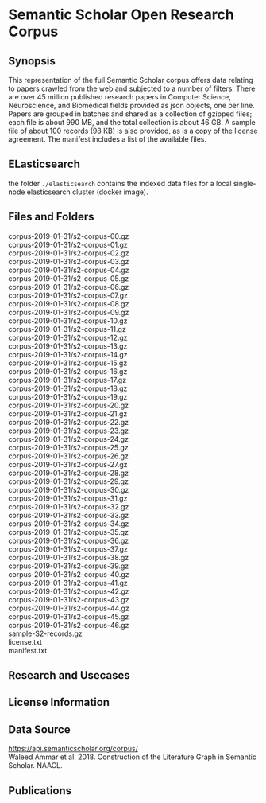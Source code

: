 # Semantic Scholar Open Research Corpus

## Synopsis

This representation of the full Semantic Scholar corpus offers data relating to papers crawled from the web and subjected to a number of filters. There are over 45 million published research papers in Computer Science, Neuroscience, and Biomedical fields provided as json objects, one per line. Papers are grouped in batches and shared as a collection of gzipped files; each file is about 990 MB, and the total collection is about 46 GB.
A sample file of about 100 records (98 KB) is also provided, as is a copy of the license agreement. The manifest includes a list of the available files.

## ELasticsearch

the folder `./elasticsearch` contains the indexed data files for a local single-node elasticsearch cluster (docker image).  

## Files and Folders

corpus-2019-01-31/s2-corpus-00.gz
<br> corpus-2019-01-31/s2-corpus-01.gz
<br> corpus-2019-01-31/s2-corpus-02.gz
<br> corpus-2019-01-31/s2-corpus-03.gz
<br> corpus-2019-01-31/s2-corpus-04.gz
<br> corpus-2019-01-31/s2-corpus-05.gz
<br> corpus-2019-01-31/s2-corpus-06.gz
<br> corpus-2019-01-31/s2-corpus-07.gz
<br> corpus-2019-01-31/s2-corpus-08.gz
<br> corpus-2019-01-31/s2-corpus-09.gz
<br> corpus-2019-01-31/s2-corpus-10.gz
<br> corpus-2019-01-31/s2-corpus-11.gz
<br> corpus-2019-01-31/s2-corpus-12.gz
<br> corpus-2019-01-31/s2-corpus-13.gz
<br> corpus-2019-01-31/s2-corpus-14.gz
<br> corpus-2019-01-31/s2-corpus-15.gz
<br> corpus-2019-01-31/s2-corpus-16.gz
<br> corpus-2019-01-31/s2-corpus-17.gz
<br> corpus-2019-01-31/s2-corpus-18.gz
<br> corpus-2019-01-31/s2-corpus-19.gz
<br> corpus-2019-01-31/s2-corpus-20.gz
<br> corpus-2019-01-31/s2-corpus-21.gz
<br> corpus-2019-01-31/s2-corpus-22.gz
<br> corpus-2019-01-31/s2-corpus-23.gz
<br> corpus-2019-01-31/s2-corpus-24.gz
<br> corpus-2019-01-31/s2-corpus-25.gz
<br> corpus-2019-01-31/s2-corpus-26.gz
<br> corpus-2019-01-31/s2-corpus-27.gz
<br> corpus-2019-01-31/s2-corpus-28.gz
<br> corpus-2019-01-31/s2-corpus-29.gz
<br> corpus-2019-01-31/s2-corpus-30.gz
<br> corpus-2019-01-31/s2-corpus-31.gz
<br> corpus-2019-01-31/s2-corpus-32.gz
<br> corpus-2019-01-31/s2-corpus-33.gz
<br> corpus-2019-01-31/s2-corpus-34.gz
<br> corpus-2019-01-31/s2-corpus-35.gz
<br> corpus-2019-01-31/s2-corpus-36.gz
<br> corpus-2019-01-31/s2-corpus-37.gz
<br> corpus-2019-01-31/s2-corpus-38.gz
<br> corpus-2019-01-31/s2-corpus-39.gz
<br> corpus-2019-01-31/s2-corpus-40.gz
<br> corpus-2019-01-31/s2-corpus-41.gz
<br> corpus-2019-01-31/s2-corpus-42.gz
<br> corpus-2019-01-31/s2-corpus-43.gz
<br> corpus-2019-01-31/s2-corpus-44.gz
<br> corpus-2019-01-31/s2-corpus-45.gz
<br> corpus-2019-01-31/s2-corpus-46.gz
<br> sample-S2-records.gz
<br> license.txt
<br> manifest.txt

## Research and Usecases

## License Information

## Data Source

https://api.semanticscholar.org/corpus/
<br> Waleed Ammar et al. 2018. Construction of the Literature Graph in Semantic Scholar. NAACL. 

## Publications
